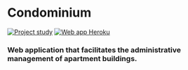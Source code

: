 # Condominium

[![Project study](docs/img/btn2.svg)](https://montesariel.com/portfolio/project-3)
[![Web app Heroku](docs/img/btn3.svg)](https://condominium-it.herokuapp.com)

### Web application that facilitates the administrative management of apartment buildings.
